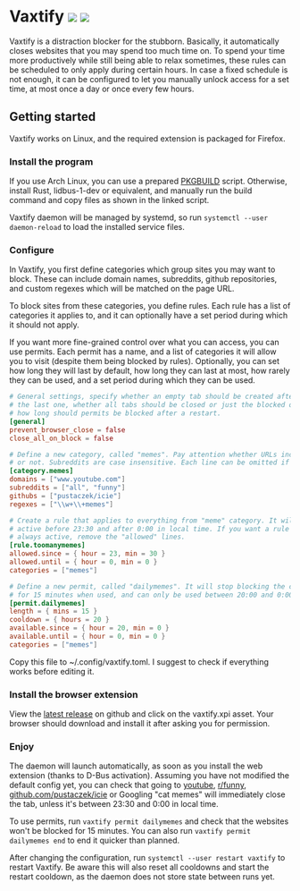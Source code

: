 # Vaxtify [![](https://img.shields.io/github/workflow/status/pustaczek/vaxtify/Continuous%20Integration?logo=github-actions&logoColor=white)](https://github.com/pustaczek/vaxtify/actions) [![](https://img.shields.io/github/license/pustaczek/vaxtify?color=success&logo=github)](https://github.com/pustaczek/vaxtify)

Vaxtify is a distraction blocker for the stubborn.
Basically, it automatically closes websites that you may spend too much time on.
To spend your time more productively while still being able to relax sometimes, these rules can be scheduled to only apply during certain hours.
In case a fixed schedule is not enough, it can be configured to let you manually unlock access for a set time, at most once a day or once every few hours.

## Getting started

Vaxtify works on Linux, and the required extension is packaged for Firefox.

### Install the program

If you use Arch Linux, you can use a prepared [PKGBUILD](misc/arch-packaging/PKGBUILD) script.
Otherwise, install Rust, lidbus-1-dev or equivalent, and manually run the build command and copy files as shown in the linked script.

Vaxtify daemon will be managed by systemd, so run `systemctl --user daemon-reload` to load the installed service files.

### Configure

In Vaxtify, you first define categories which group sites you may want to block.
These can include domain names, subreddits, github repositories, and custom regexes which will be matched on the page URL.

To block sites from these categories, you define rules.
Each rule has a list of categories it applies to, and it can optionally have a set period during which it should not apply.

If you want more fine-grained control over what you can access, you can use permits.
Each permit has a name, and a list of categories it will allow you to visit (despite them being blocked by rules).
Optionally, you can set how long they will last by default, how long they can last at most, how rarely they can be used, and a set period during which they can be used.

```toml
# General settings, specify whether an empty tab should be created after closing
# the last one, whether all tabs should be closed or just the blocked ones, and
# how long should permits be blocked after a restart.
[general]
prevent_browser_close = false
close_all_on_block = false

# Define a new category, called "memes". Pay attention whether URLs include www
# or not. Subreddits are case insensitive. Each line can be omitted if empty.
[category.memes]
domains = ["www.youtube.com"]
subreddits = ["all", "funny"]
githubs = ["pustaczek/icie"]
regexes = ["\\w+\\+memes"]

# Create a rule that applies to everything from "meme" category. It will be
# active before 23:30 and after 0:00 in local time. If you want a rule to be
# always active, remove the "allowed" lines.
[rule.toomanymemes]
allowed.since = { hour = 23, min = 30 }
allowed.until = { hour = 0, min = 0 }
categories = ["memes"]

# Define a new permit, called "dailymemes". It will stop blocking the category
# for 15 minutes when used, and can only be used between 20:00 and 0:00.
[permit.dailymemes]
length = { mins = 15 }
cooldown = { hours = 20 }
available.since = { hour = 20, min = 0 }
available.until = { hour = 0, min = 0 }
categories = ["memes"]
```

Copy this file to ~/.config/vaxtify.toml.
I suggest to check if everything works before editing it.

### Install the browser extension

View the [latest release](https://github.com/pustaczek/vaxtify/releases/latest) on github and click on the vaxtify.xpi asset.
Your browser should download and install it after asking you for permission.

### Enjoy

The daemon will launch automatically, as soon as you install the web extension (thanks to D-Bus activation).
Assuming you have not modified the default config yet, you can check that going to [youtube](https://youtube.com), [r/funny](https://www.reddit.com/r/funny), [github.com/pustaczek/icie](https://github.com/pustaczek/icie) or Googling "cat memes" will immediately close the tab, unless it's between 23:30 and 0:00 in local time.

To use permits, run `vaxtify permit dailymemes` and check that the websites won't be blocked for 15 minutes.
You can also run `vaxtify permit dailymemes end` to end it quicker than planned.

After changing the configuration, run `systemctl --user restart vaxtify` to restart Vaxtify.
Be aware this will also reset all cooldowns and start the restart cooldown, as the daemon does not store state between runs yet.
